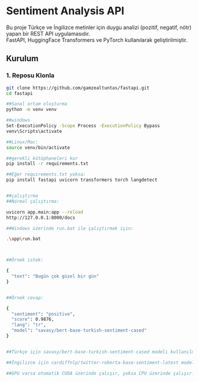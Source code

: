 # Sentiment Analysis API
Bu proje Türkçe ve İngilizce metinler için duygu analizi (pozitif, negatif, nötr) yapan bir REST API uygulamasıdır.  
FastAPI, HuggingFace Transformers ve PyTorch kullanılarak geliştirilmiştir.

## Kurulum
### 1. Reposu Klonla
```bash
git clone https://github.com/gamzealtuntas/fastapi.git
cd fastapi

##Sanal ortam oluşturma
python -m venv venv

##windows
Set-ExecutionPolicy -Scope Process -ExecutionPolicy Bypass
venv\Scripts\activate

##Linux/Mac:
source venv/bin/activate

##gerekli kütüphaneleri kur
pip install -r requirements.txt

##Eğer requirements.txt yoksa:
pip install fastapi uvicorn transformers torch langdetect


##çalıştırma
##Normal çalıştırma:

uvicorn app.main:app --reload
http://127.0.0.1:8000/docs 

##Windows üzerinde run.bat ile çalıştırmak için:

.\app\run.bat



##Örnek istek:

{
  "text": "Bugün çok güzel bir gün"
}


##Örnek cevap:

{
  "sentiment": "positive",
  "score": 0.9876,
  "lang": "tr",
  "model": "savasy/bert-base-turkish-sentiment-cased"
}


##Türkçe için savasy/bert-base-turkish-sentiment-cased modeli kullanılmaktadır.

##İngilizce için cardiffnlp/twitter-roberta-base-sentiment-latest modeli kullanılmaktadır.

##GPU varsa otomatik CUDA üzerinde çalışır, yoksa CPU üzerinde çalışır.